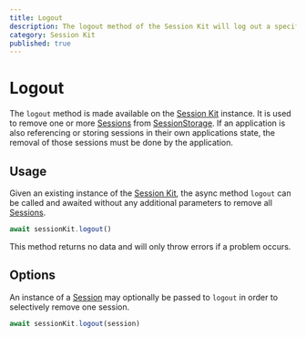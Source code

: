 ```yaml
---
title: Logout
description: The logout method of the Session Kit will log out a specific session and remove any persistent data.
category: Session Kit
published: true
---
```


# Logout

The `logout` method is made available on the [Session Kit](/docs/sessionkit/session-kit-factory) instance. It is used to remove one or more [Sessions](/docs/sessionkit/session) from [SessionStorage](/docs/sessionkit/session-storage). If an application is also referencing or storing sessions in their own applications state, the removal of those sessions must be done by the application.

## Usage

Given an existing instance of the [Session Kit](/docs/sessionkit/session-kit-factory), the async method `logout` can be called and awaited without any additional parameters to remove all [Sessions](/docs/sessionkit/session).

```ts
await sessionKit.logout()
```

This method returns no data and will only throw errors if a problem occurs.

## Options

An instance of a [Session](/docs/sessionkit/session) may optionally be passed to `logout` in order to selectively remove one session.

```ts
await sessionKit.logout(session)
```
